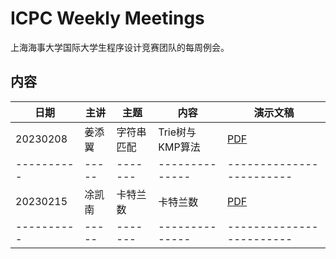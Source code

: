 # ICPC Weekly Meetings

上海海事大学国际大学生程序设计竞赛团队的每周例会。

## 内容

| 日期       | 主讲  | 主题    | 内容           | 演示文稿                   |
|----------|-----|-------|--------------|------------------------|
| 20230208 | 姜添翼 | 字符串匹配 | Trie树与KMP算法  | [PDF](https://github.com/shmtuaa/icpc-weekly-meetings/blob/main/2023/20230208_%E5%A7%9C%E6%B7%BB%E7%BF%BC_%E5%AD%97%E7%AC%A6%E4%B8%B2%E5%8C%B9%E9%85%8D.pdf) |
|----------|-----|-------|--------------|------------------------|
| 20230215 | 凃凯南 | 卡特兰数 | 卡特兰数  | [PDF]() |
|----------|-----|-------|--------------|------------------------|
